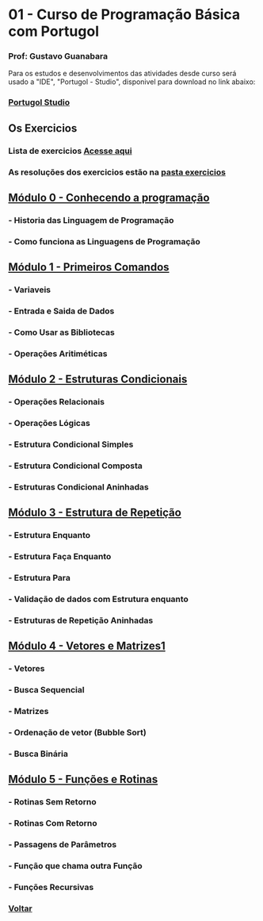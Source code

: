 # 01 - Curso de Programação Básica com Portugol

### Prof: Gustavo Guanabara

Para os estudos e desenvolvimentos das atividades desde curso será usado a "IDE", "Portugol - Studio", disponivel para download no link abaixo:

### [Portugol Studio](https://univali-lite.github.io/Portugol-Studio/)


## Os Exercicios

### Lista de exercicios [Acesse aqui](https://github.com/lex4brao/01.CURSOS.E.ESTUDOS/blob/main/01.PROGRAMACAO.BASICA.-.ESTUDONAUTA/RESOLUCAO%20DOS%20EXERCICIOS/README.md)
### As resoluções dos exercicios estão na [pasta exercicios](https://github.com/lex4brao/01.CURSOS.E.ESTUDOS/tree/main/01.PROGRAMACAO.BASICA.-.ESTUDONAUTA/RESOLUCAO%20DOS%20EXERCICIOS) 

## [Módulo 0 - Conhecendo a programação](https://github.com/lex4brao/01.CURSOS.E.ESTUDOS/blob/main/01.PROGRAMACAO.BASICA.-.ESTUDONAUTA/MODULO%200%20-%20CONHECENDO%20A%20PROGRAMACAO/README.md)
  ### - Historia das Linguagem de Programação
  ### - Como funciona as Linguagens de Programação
  
## [Módulo 1 - Primeiros Comandos](https://github.com/lex4brao/01.CURSOS.E.ESTUDOS/blob/main/01.PROGRAMACAO.BASICA.-.ESTUDONAUTA/MODULO%201%20-%20PRIMEIROS%20COMANDOS/README.md)   
  ### - Variaveis
  ### - Entrada e Saida de Dados
  ### - Como Usar as Bibliotecas
  ### - Operações Aritiméticas

## [Módulo 2 - Estruturas Condicionais](https://github.com/lex4brao/01.CURSOS.E.ESTUDOS/blob/main/01.PROGRAMACAO.BASICA.-.ESTUDONAUTA/MODULO%202%20-%20ESTRUTURAS%20CONDICIONAIS/README.md)
  ### - Operações Relacionais
  ### - Operações Lógicas
  ### - Estrutura Condicional Simples
  ### - Estrutura Condicional Composta
  ### - Estruturas Condicional Aninhadas
  
## [Módulo 3 - Estrutura de Repetição](https://github.com/lex4brao/01.CURSOS.E.ESTUDOS/blob/main/01.PROGRAMACAO.BASICA.-.ESTUDONAUTA/MODULO%203%20-%20ESTRUTURAS%20DE%20REPETICAO/README.md)  
  ### - Estrutura Enquanto
  ### - Estrutura Faça Enquanto
  ### - Estrutura Para
  ### - Validação de dados com Estrutura enquanto
  ### - Estruturas de Repetição Aninhadas

## [Módulo 4 - Vetores e Matrizes1](https://github.com/lex4brao/01.CURSOS.E.ESTUDOS/blob/main/01.PROGRAMACAO.BASICA.-.ESTUDONAUTA/MODULO%204%20-%20VETOR%20E%20MATRIZ/README.md)
  ### - Vetores
  ### - Busca Sequencial
  ### - Matrizes
  ### - Ordenação de vetor (Bubble Sort)
  ### - Busca Binária

## [Módulo 5 - Funções e Rotinas](https://github.com/lex4brao/01.CURSOS.E.ESTUDOS/blob/main/01.PROGRAMACAO.BASICA.-.ESTUDONAUTA/MODULO%205%20-%20ROTINAS/README.md)
  ### - Rotinas Sem Retorno
  ### - Rotinas Com Retorno
  ### - Passagens de Parâmetros
  ### - Função que chama outra Função
  ### - Funções Recursivas


### [Voltar](https://github.com/lex4brao/01.CURSOS.E.ESTUDOS/blob/main/01.PROGRAMACAO.BASICA.-.ESTUDONAUTA/README.md)